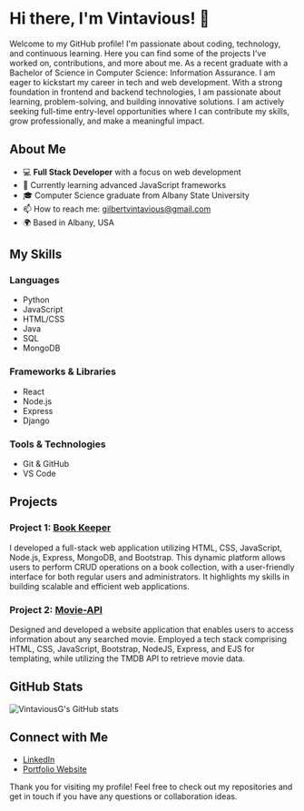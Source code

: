 # Hi there, I'm Vintavious! 👋

Welcome to my GitHub profile! I'm passionate about coding, technology, and continuous learning. Here you can find some of the projects I've worked on, contributions, and more about me. As a recent graduate with a Bachelor of Science in Computer Science: Information Assurance. I am eager to kickstart my career in tech and web development. With a strong foundation in frontend and backend technologies, I am passionate about learning, problem-solving, and building innovative solutions. I am actively seeking full-time entry-level opportunities where I can contribute my skills, grow professionally, and make a meaningful impact.

## About Me

- 💻 **Full Stack Developer** with a focus on web development
- 🌱 Currently learning advanced JavaScript frameworks
- 🎓 Computer Science graduate from Albany State University
- 📫 How to reach me: [gilbertvintavious@gmail.com](mailto:gilbertvintavious@gmail.com)
- 🌍 Based in Albany, USA

## My Skills

### Languages
- Python
- JavaScript
- HTML/CSS
- Java
- SQL
- MongoDB

### Frameworks & Libraries
- React
- Node.js
- Express
- Django

### Tools & Technologies
- Git & GitHub
- VS Code

## Projects

### Project 1: [Book Keeper](https://github.com/VintaviousG/BookKeeper)
I developed a full-stack web application utilizing HTML, CSS, JavaScript, Node.js, Express, MongoDB, and Bootstrap. This dynamic platform allows users to perform CRUD operations on a book collection, with a user-friendly interface for both regular users and administrators. It highlights my skills in building scalable and efficient web applications.

### Project 2: [Movie-API](https://github.com/VintaviousG/Movie-API)
Designed and developed a website application that enables users to access information about any searched movie. Employed a tech stack comprising HTML, CSS, JavaScript, Bootstrap, NodeJS, Express, and EJS for templating, while utilizing the TMDB API to retrieve movie data.

## GitHub Stats

![VintaviousG's GitHub stats](https://github-readme-stats.vercel.app/api?username=VintaviousG&show_icons=true&theme=dark)

## Connect with Me

- [LinkedIn](https://www.linkedin.com/in/vintavious-gilbert-39970a183/)
- [Portfolio Website](https://vintavious-gilbert.onrender.com/)

Thank you for visiting my profile! Feel free to check out my repositories and get in touch if you have any questions or collaboration ideas.
